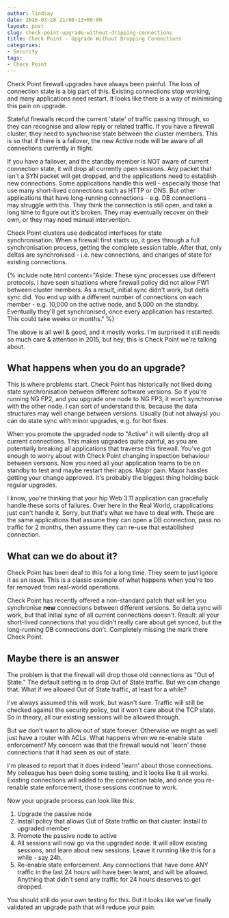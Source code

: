 ```yaml
---
author: lindsay
date: 2015-03-28 21:00:13+00:00
layout: post
slug: check-point-upgrade-without-dropping-connections
title: Check Point - Upgrade Without Dropping Connections
categories:
- Security
tags:
- Check Point
---
```


Check Point firewall upgrades have always been painful. The loss of connection state is a big part of this. Existing connections stop working, and many applications need restart. It looks like there is a way of minimising this pain on upgrade.

Stateful firewalls record the current 'state' of traffic passing through, so they can recognise and allow reply or related traffic. If you have a firewall cluster, they need to synchronise state between the cluster members. This is so that if there is a failover, the new Active node will be aware of all connections currently in flight.

If you have a failover, and the standby member is NOT aware of current connection state, it will drop all currently open sessions. Any packet that isn't a SYN packet will get dropped, and the applications need to establish new connections. Some applications handle this well - especially those that use many short-lived connections such as HTTP or DNS. But other applications that have long-running connections - e.g. DB connections - may struggle with this. They think the connection is still open, and take a long time to figure out it's broken. They may eventually recover on their own, or they may need manual intervention.

Check Point clusters use dedicated interfaces for state synchronisation. When a firewall first starts up, it goes through a full synchronisation process, getting the complete session table. After that, only deltas are synchronised - i.e. new connections, and changes of state for existing connections.

{% include note.html content="Aside: These sync processes use different protocols. I have seen situations where firewall policy did not allow FW1 between cluster members. As a result, initial sync didn't work, but delta sync did. You end up with a different number of connections on each member - e.g. 10,000 on the active node, and 5,000 on the standby. Eventually they'll get synchronised, once every application has restarted. This could take weeks or months." %}

The above is all well & good, and it mostly works. I'm surprised it still needs so much care & attention in 2015, but hey, this is Check Point we're talking about.

## What happens when you do an upgrade?

This is where problems start. Check Point has historically not liked doing state synchronisation between different software versions. So if you're running NG FP2, and you upgrade one node to NG FP3, it won't synchronise with the other node. I can sort of understand this, because the data structures may well change between versions. Usually (but not always) you can do state sync with minor upgrades, e.g. for hot fixes.

When you promote the upgraded node to "Active" it will silently drop all current connections. This makes upgrades quite painful, as you are potentially breaking all applications that traverse this firewall. You've got enough to worry about with Check Point changing inspection behaviour between versions. Now you need all your application teams to be on standby to test and maybe restart their apps. Major pain. Major hassles getting your change approved. It's probably the biggest thing holding back regular upgrades.

I know, you're thinking that your hip Web 3.11 application can gracefully handle these sorts of failures. Over here in the Real World, crapplications just can't handle it. Sorry, but that's what we have to deal with. These are the same applications that assume they can open a DB connection, pass no traffic for 2 months, then assume they can re-use that established connection.

## What can we do about it?

Check Point has been deaf to this for a long time. They seem to just ignore it as an issue. This is a classic example of what happens when you're too far removed from real-world operations.

Check Point has recently offered a non-standard patch that will let you synchronise **new** connections between different versions. So delta sync will work, but that initial sync of all current connections doesn't. Result: all your short-lived connections that you didn't really care about get synced, but the long-running DB connections don't. Completely missing the mark there Check Point.

## Maybe there is an answer

The problem is that the firewall will drop those old connections as "Out of State." The default setting is to drop Out of State traffic. But we can change that. What if we allowed Out of State traffic, at least for a while?

I've always assumed this will work, but wasn't sure. Traffic will still be checked against the security policy, but it won't care about the TCP state. So in theory, all our existing sessions will be allowed through.

But we don't want to allow out of state forever. Otherwise we might as well just have a router with ACLs. What happens when we re-enable state enforcement? My concern was that the firewall would not 'learn' those connections that it had seen as out of state.

I'm pleased to report that it does indeed 'learn' about those connections. My colleague has been doing some testing, and it looks like it all works. Existing connections will added to the connection table, and once you re-renable state enforcement, those sessions continue to work.

Now your upgrade process can look like this:

1. Upgrade the passive node
2. Install policy that allows Out of State traffic on that cluster. Install to upgraded member
3. Promote the passive node to active
4. All sessions will now go via the upgraded node. It will allow existing sessions, and learn about new sessions. Leave it running like this for a while - say 24h.
5. Re-enable state enforcement. Any connections that have done ANY traffic in the last 24 hours will have been learnt, and will be allowed. Anything that didn't send any traffic for 24 hours deserves to get dropped.

You should still do your own testing for this. But it looks like we've finally validated an upgrade path that will reduce your pain.
